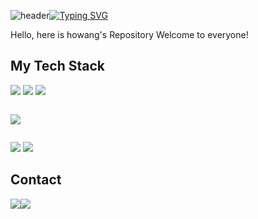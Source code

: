 

<!--
**LeeKing2017/LeeKing2017** is a ✨ _special_ ✨ repository because its `README.md` (this file) appears on your GitHub profile.
### Hi there 👋
Here are some ideas to get you started:

- 🔭 I’m currently working on ...
- 🌱 I’m currently learning ...
- 👯 I’m looking to collaborate on ...
- 🤔 I’m looking for help with ...
- 💬 Ask me about ...
- 📫 How to reach me: ...
- 😄 Pronouns: ...
- ⚡ Fun fact: ...
-->
![header](https://capsule-render.vercel.app/api?type=waving&color=6DB33F&height=80)[![Typing SVG](https://readme-typing-svg.demolab.com?font=Alkatra&weight=500&size=45&color=6DB33F&center=false&vCenter=false&multiline=true&repeat=false&width=1000&height=100&lines=LeeKing's+Back_End+GitHub)](https://git.io/typing-svg)

Hello, here is howang's Repository
Welcome to everyone!

## My Tech Stack
<div style="display:flex; flex-direction:column; align-items:flex-start;">
    <div>
    <img src="https://img.shields.io/badge/Spring-6DB33F?style=for-the-badge&logo=spring&logoColor=white"> 
    <img src="https://img.shields.io/badge/Spring Boot-6DB33F?style=for-the-badge&logo=spring boot&logoColor=white"> 
    <img src="https://img.shields.io/badge/Spring Security-6DB33F?style=for-the-badge&logo=spring security&logoColor=white"> 
    </div>
    <p></p>
    <div>
        <img src="https://img.shields.io/badge/java-%23ED8B00.svg?style=for-the-badge&logo=openjdk&logoColor=white">
    </div>
    <p></p>
    <div>
        <img src="https://img.shields.io/badge/mysql-%2300f.svg?style=for-the-badge&logo=mysql&logoColor=white">
        <img src="https://img.shields.io/badge/MariaDB-003545?style=for-the-badge&logo=mariadb&logoColor=white">
    </div>
</div>
    
## Contact 
<div style="display:flex; flex-direction:row;">
    <a href="mailto:thrusum123@gmail.com">
        <img src="https://img.shields.io/badge/Gmail-EA4335?style=for-the-badge&logo=Gmail&logoColor=white"> 
    </a>
    <a href="https://open.kakao.com/o/g5ul4C1f">
        <img src="https://img.shields.io/badge/KakaoTalk-FFCD00?style=for-the-badge&logoColor=black&logo=KakaoTalk">
    </a>
</div>
